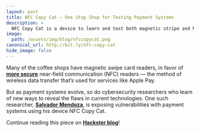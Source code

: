 ```yaml
---
layout: post
title: NFC Copy Cat — One Stop Shop for Testing Payment Systems
description: >
  NFC Copy Cat is a device to learn and test both magnetic stripe and NFC payment systems. It does so utilizing the tools NFCopy and MagSpoof.
image:  
  path: /assets/img/blog/nfccopycat.png
canonical_url: http://bit.ly/nfc-copy-cat
hide_image: false
---
```


Many of the coffee shops have magnetic swipe card readers, in favor of [**more secure**](https://www.tigermobiles.com/blog/nfc-payment-safe/) near-field communication (NFC) readers —  the method of wireless data transfer that’s used for services like Apple Pay.

But as payment systems evolve, so do cybersecurity researchers who learn of new ways to reveal the flaws in current technologies. One such researcher, [**Salvador Mendoza**](https://salmg.net/), is exposing vulnerabilities with payment systems using his device NFC Copy Cat.

Continue reading this piece on [**Hackster blog**](http://bit.ly/nfc-copy-cat)!
